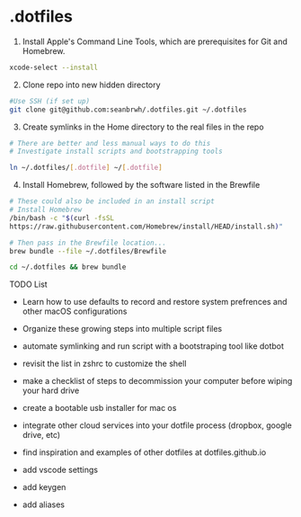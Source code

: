 # .dotfiles

1. Install Apple's Command Line Tools, which are prerequisites for Git and Homebrew.

```sh
xcode-select --install
```

2. Clone repo into new hidden directory

```sh
#Use SSH (if set up)
git clone git@github.com:seanbrwh/.dotfiles.git ~/.dotfiles
```

3. Create symlinks in the Home directory to the real files in the repo

```sh
# There are better and less manual ways to do this
# Investigate install scripts and bootstrapping tools

ln ~/.dotfiles/[.dotfile] ~/[.dotfile]
```

4. Install Homebrew, followed by the software listed in the Brewfile

```sh
# These could also be included in an install script
# Install Homebrew
/bin/bash -c "$(curl -fsSL
https://raw.githubusercontent.com/Homebrew/install/HEAD/install.sh)"

# Then pass in the Brewfile location...
brew bundle --file ~/.dotfiles/Brewfile

cd ~/.dotfiles && brew bundle

```

TODO List

- Learn how to use defaults to record and restore system prefrences and other macOS configurations

- Organize these growing steps into multiple script files

- automate symlinking and run script with a bootstraping tool like dotbot

- revisit the list in zshrc to customize the shell

- make a checklist of steps to decommission your computer before wiping your hard drive

- create a bootable usb installer for mac os

- integrate other cloud services into your dotfile process (dropbox, google drive, etc)

- find inspiration and examples of other dotfiles at dotfiles.github.io

- add vscode settings

- add keygen

- add aliases

